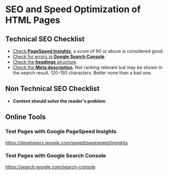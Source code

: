 # SEO and Speed Optimization of HTML Pages

## Technical SEO Checklist

- [Check **PageSpeed Insights**](https://developers.google.com/speed/pagespeed/insights), a score of 90 or above is considered good.
- [Check for errors in **Google Search Console**](https://search.google.com/search-console).
- [Check the **headings** structure](https://www.w3schools.com/html/html_headings.asp).
- [Check the **Meta description**](https://www.brightedge.com/glossary/meta-description). 
Not ranking relevant but may be shown in the search result. 120-150 characters. Better none than a bad one.

## Non Technical SEO Checklist

- **Content should solve the reader's problem**.

## Online Tools

### Test Pages with Google PageSpeed Insights

https://developers.google.com/speed/pagespeed/insights

### Test Pages with Google Search Console

https://search.google.com/search-console